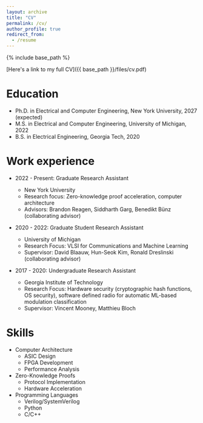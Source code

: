 ```yaml
---
layout: archive
title: "CV"
permalink: /cv/
author_profile: true
redirect_from:
  - /resume
---
```


{% include base_path %}

[Here's a link to my full CV]({{ base_path }}/files/cv.pdf)

Education
======
* Ph.D. in Electrical and Computer Engineering, New York University, 2027 (expected)
* M.S. in Electrical and Computer Engineering, University of Michigan, 2022
* B.S. in Electrical Engineering, Georgia Tech, 2020

Work experience
======
* 2022 - Present: Graduate Research Assistant
  * New York University
  * Research focus: Zero-knowledge proof acceleration, computer architecture
  * Advisors: Brandon Reagen, Siddharth Garg, Benedikt Bünz (collaborating advisor)

* 2020 - 2022: Graduate Student Research Assistant
  * University of Michigan
  * Research Focus: VLSI for Communications and Machine Learning
  * Supervisor: David Blaauw, Hun-Seok Kim, Ronald Dreslinski (collaborating advisor)

* 2017 - 2020: Undergraduate Research Assistant
  * Georgia Institute of Technology
  * Research Focus: Hardware security (cryptographic hash functions, OS security), software defined radio for automatic ML-based modulation classification
  * Supervisor: Vincent Mooney, Matthieu Bloch

Skills
======
* Computer Architecture
  * ASIC Design
  * FPGA Development
  * Performance Analysis
* Zero-Knowledge Proofs
  * Protocol Implementation
  * Hardware Acceleration
* Programming Languages
  * Verilog/SystemVerilog
  * Python
  * C/C++

<!-- Publications
======
  <ul>{% for post in site.publications reversed %}
    {% include archive-single-cv.html %}
  {% endfor %}</ul>
  
Talks
======
  <ul>{% for post in site.talks reversed %}
    {% include archive-single-talk-cv.html  %}
  {% endfor %}</ul>
  
Teaching
======
  <ul>{% for post in site.teaching reversed %}
    {% include archive-single-cv.html %}
  {% endfor %}</ul>
  
Service and leadership
======
* Currently signed in to 43 different slack teams -->
